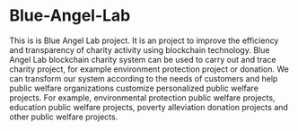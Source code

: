 # Blue-Angel-Lab
This is is Blue Angel Lab project. It is an  project to improve the efficiency and transparency of charity activity using blockchain technology.  Blue Angel Lab  blockchain charity system can be used to carry out and trace charity project, for example environment protection project  or donation. We can transform our system according to the needs of customers and help public welfare organizations customize personalized public welfare projects. For example, environmental protection public welfare projects, education public welfare projects, poverty alleviation donation projects and other public welfare projects.

